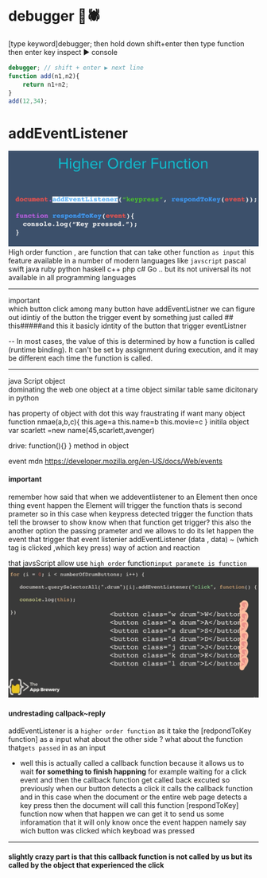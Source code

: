 # debugger 🦟🕷
[type keyword]debugger;  then hold down shift+enter then type function then enter key
inspect ▶ console 
```js
debugger; // shift + enter ▶ next line
function add(n1,n2){
    return n1+n2;
}
add(12,34);
```

#  addEventListener

![high function](https://raw.githubusercontent.com/wer340/javaScript/main/AdvanceDomManipulate/listener.png)
High order function , are function that can take other function `as input`
this feature available in a number of modern languages like `javscript` pascal
swift java ruby python haskell c++ php c# Go .. but its not universal
its not available in all programming languages

-----------
important  
which button click  among many button  have addEventListner
we can figure out  idintiy of the button the trigger event by something 
just called ## this#####and this it basicly idntity of the button that
trigger eventListner 

--
In most cases, the value of this is determined by how a function is called (runtime binding). It can't be set by assignment during execution, and it may be different each time the function is called.

---
java Script object  
dominating the web one object at a time
object similar table  same dicitonary  in python

has property of object with dot
this way fraustrating if want many object 
function nmae(a,b,c){
this.age=a
this.name=b
this.movie=c
}
initila object
var scarlett =new name(45,scarlett,avenger)

drive: function(){}
} 
method in object

event mdn
https://developer.mozilla.org/en-US/docs/Web/events
#### important
remember how said that when we addeventlistener to an Element  then
once thing event happen the Element will trigger the function
thats is second prameter so in this case when keypress detected trigger
the function thats tell the browser to show  know when that function 
get trigger? this also the another option the passing prameter and we
allows to do its let happen the event that trigger that event listenier
addEventListener (data , data)  ~ (which tag is clicked ,which key press) way of action and reaction

 that javsScript allow use `high order` function`input paramete is function`
 ![callback](https://raw.githubusercontent.com/wer340/javaScript/main/AdvanceDomManipulate/listiner.png)
#### undrestading callpack~reply
addEventListener is a `higher order function` as it take the [redpondToKey function] as a input 
what about the other side ? what about the function that` gets passed `
in as an input 
+ well this is actually called a callback function because it allows us 
to wait **for something to finish happning**
for  example waiting for a click event  and then the callback function get called back excuted 
 so previously when our button detects a click it calls the callback function
and in this case when the document or the entire web page detects a key press
then the document will call this function [respondToKey] function
 now when that happen we can get it to send us some inforamation
that it will only know once the event happen namely say wich button
was clicked which keyboad was pressed

----
#### slightly crazy part is that this callback function is not called by us  but its called by the object  that experienced the click



